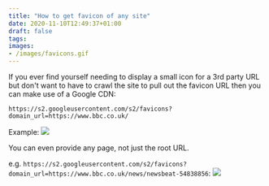 ```yaml
---
title: "How to get favicon of any site"
date: 2020-11-10T12:49:37+01:00
draft: false
tags:
images:
- /images/favicons.gif
---
```


If you ever find yourself needing to display a small icon for a 3rd party URL but don't want to have to crawl the site to pull out the favicon URL then you can make use of a Google CDN:

```
https://s2.googleusercontent.com/s2/favicons?domain_url=https://www.bbc.co.uk/
```

Example: ![](https://s2.googleusercontent.com/s2/favicons?domain_url=https://www.bbc.co.uk/)

You can even provide any page, not just the root URL.

e.g. `https://s2.googleusercontent.com/s2/favicons?domain_url=https://www.bbc.co.uk/news/newsbeat-54838856`: ![](https://s2.googleusercontent.com/s2/favicons?domain_url=https://www.bbc.co.uk/news/newsbeat-54838856)
